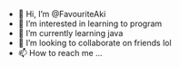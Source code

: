 - 👋 Hi, I’m @FavouriteAki
- 👀 I’m interested in learning to program 
- 🌱 I’m currently learning java 
- 💞️ I’m looking to collaborate on friends lol
- 📫 How to reach me ...

<!---
FavouriteAki/FavouriteAki is a ✨ special ✨ repository because its `README.md` (this file) appears on your GitHub profile.
You can click the Preview link to take a look at your changes.
--->
